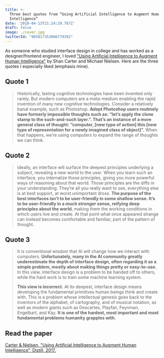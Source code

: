 ```yaml
---
title: >-
  Three best quotes from “Using Artificial Intelligence to Augment Human
  Intelligence”
date: '2018-04-13T21:24:29.767Z'
draft: false
image: ./cover.jpg
twitterId: "985017353086779392"
---
```


As someone who studied interface design in college and has worked as a designer/frontend engineer, I loved ["Using Artificial Intelligence to Augment Human Intelligence"](https://distill.pub/2017/aia/) by Shan Carter and Michael Nielsen. Here are the three quotes I especially liked (emphasis mine).

<post-separator></post-separator>

## Quote 1

> Historically, lasting cognitive technologies have been invented only rarely. But modern computers are a meta-medium enabling the rapid invention of many new cognitive technologies. Consider a relatively banal example, such as Photoshop. **Adept Photoshop users routinely have formerly impossible thoughts such as: “let’s apply the clone stamp to the such-and-such layer.”. That’s an instance of a more general class of thought: “computer, [new type of action] this [new type of representation for a newly imagined class of object]”.** When that happens, we’re using computers to expand the range of thoughts we can think.

## Quote 2

> Ideally, an interface will surface the deepest principles underlying a subject, revealing a new world to the user. When you learn such an interface, you internalize those principles, giving you more powerful ways of reasoning about that world. Those principles are the diffs in your understanding. They’re all you really want to see, everything else is at best support, at worst unimportant dross. **The purpose of the best interfaces isn’t to be user-friendly in some shallow sense. It’s to be user-friendly in a much stronger sense, reifying deep principles about the world**, making them the working conditions in which users live and create. At that point what once appeared strange can instead becomes comfortable and familiar, part of the pattern of thought.

## Quote 3

> It is conventional wisdom that AI will change how we interact with computers. **Unfortunately, many in the AI community greatly underestimate the depth of interface design, often regarding it as a simple problem, mostly about making things pretty or easy-to-use.** In this view, interface design is a problem to be handed off to others, while the hard work is to train some machine learning system.
>
> **This view is incorrect.** At its deepest, interface design means developing the fundamental primitives human beings think and create with. This is a problem whose intellectual genesis goes back to the inventors of the alphabet, of cartography, and of musical notation, as well as modern giants such as Descartes, Playfair, Feynman, Engelbart, and Kay. **It is one of the hardest, most important and most fundamental problems humanity grapples with.**

## Read the paper

[Carter & Nielsen, "Using Artificial Intelligence to Augment Human Intelligence", Distill, 2017.](https://distill.pub/2017/aia/)
